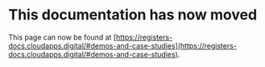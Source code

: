 # This documentation has now moved
This page can now be found at [https://registers-docs.cloudapps.digital/#demos-and-case-studies](https://registers-docs.cloudapps.digital/#demos-and-case-studies). 
